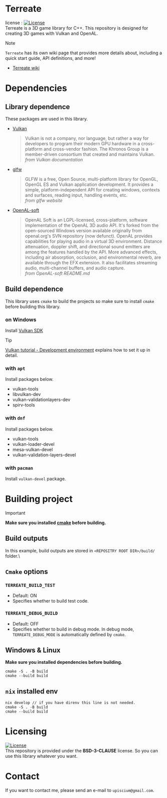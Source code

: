# Terreate
license : [![License](https://img.shields.io/badge/License-BSD_3--Clause-blue.svg)](https://opensource.org/licenses/BSD-3-Clause)\
Terreate is a 3D game library for C++. This repository is designed for creating 3D games with Vulkan and OpenAL.
> [!NOTE]
> `Terreate` has its own wiki page that provides more details about, including a quick start guide, API definitions, and more!
> - [Terreate wiki](https://upiscium.github.io/Terreate-Wiki/)

# Dependencies
## Library dependence
These packages are used in this library.
- [Vulkan](https://www.vulkan.org/)
  > Vulkan is not a company, nor language, but rather a way for developers to program their modern GPU hardware in a cross-platform and cross-vendor fashion. The Khronos Group is a member-driven consortium that created and maintains Vulkan.\
  *from Vulkan documentation*
- [glfw](https://www.glfw.org/docs/latest/)
  > GLFW is a free, Open Source, multi-platform library for OpenGL, OpenGL ES and Vulkan application development. It provides a simple, platform-independent API for creating windows, contexts and surfaces, reading input, handling events, etc.\
  *from glfw website*
- [OpenAL-soft](https://github.com/kcat/openal-soft.git)
  > OpenAL Soft is an LGPL-licensed, cross-platform, software implementation of the OpenAL 3D audio API. It's forked from the open-sourced Windows version available originally from openal.org's SVN repository (now defunct). OpenAL provides capabilities for playing audio in a virtual 3D environment. Distance attenuation, doppler shift, and directional sound emitters are among the features handled by the API. More advanced effects, including air absorption, occlusion, and environmental reverb, are available through the EFX extension. It also facilitates streaming audio, multi-channel buffers, and audio capture.\
  *from OpenAL-soft README.md*

## Build dependence
This library uses `cmake` to build the projects so make sure to install `cmake` before building this library. 

### on Windows
Install [Vulkan SDK](https://www.lunarg.com/vulkan-sdk/)

> [!TIP]
> [Vulkan tutorial - Development environment](https://vulkan-tutorial.com/Development_environment) explains how to set it up in detail.

### with `apt`
Install packages below.
- vulkan-tools
- libvulkan-dev
- vulkan-validationlayers-dev
- spirv-tools

### with `dnf`
Install packages below.
- vulkan-tools
- vulkan-loader-devel
-  mesa-vulkan-devel
-  vulkan-validation-layers-devel

### with `pacman`
Install `vulkan-devel` package.

# Building project
> [!IMPORTANT]
> **Make sure you installed [cmake](https://cmake.org/) before building.**

## Build outputs
In this example, build outputs are stored in `<REPOSITRY ROOT DIR>/build/` folder.\

## `Cmake` options
### `TERREATE_BUILD_TEST`
- Default: ON
- Specifies whether to build test code.

### `TERREATE_DEBUG_BUILD`
- Default: OFF
- Specifies whether to build in debug mode. In debug mode, `TERREATE_DEBUG_MODE` is automatically defined by `cmake`.

## Windows & Linux
**Make sure you installed dependencies before building.**
```shell
cmake -S . -B build
cmake --build build
```

## `nix` installed env
```shell
nix develop // if you have direnv this line is not needed.
cmake -S . -B build
cmake --build build
```

# Licensing
[![License](https://img.shields.io/badge/License-BSD_3--Clause-blue.svg)](https://opensource.org/licenses/BSD-3-Clause)\
This repository is provided under the **BSD-3-CLAUSE** license. So you can use this library whatever you want.

# Contact
If you want to contact me, please send an e-mail to `upiscium@gmail.com`.
